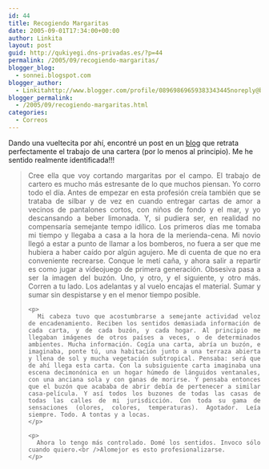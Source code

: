 ```yaml
---
id: 44
title: Recogiendo Margaritas
date: 2005-09-01T17:34:00+00:00
author: Linkita
layout: post
guid: http://qukiyegi.dns-privadas.es/?p=44
permalink: /2005/09/recogiendo-margaritas/
blogger_blog:
  - sonnei.blogspot.com
blogger_author:
  - Linkitahttp://www.blogger.com/profile/08969869659383343445noreply@blogger.com
blogger_permalink:
  - /2005/09/recogiendo-margaritas.html
categories:
  - Correos
---
```

Dando una vueltecita por ahí, encontré un post en un [blog](http://cartera.bitacoras.com/) que retrata perfectamente el trabajo de una cartera (por lo menos al principio). Me he sentido realmente identificada!!!

<div style="text-align: justify;">
  <blockquote>
    Cree ella que voy cortando margaritas por el campo. El trabajo de cartero es mucho más estresante de lo que muchos piensan. Yo corro todo el día. Antes de empezar en esta profesión creía también que se trataba de silbar y de vez en cuando entregar cartas de amor a vecinos de pantalones cortos, con niños de fondo y el mar, y yo descansando a beber limonada. Y, si pudiera ser, en realidad no compensaría semejante tempo idílico. Los primeros días me tomaba mi tiempo y llegaba a casa a la hora de la merienda-cena. Mi novio llegó a estar a punto de llamar a los bomberos, no fuera a ser que me hubiera a haber caído por algún agujero. Me di cuenta de que no era conveniente recrearse. Conque le metí caña, y ahora salir a repartir es como jugar a vídeojuego de primera generación. Obsesiva pasa a ser la imagen del buzón. Uno, y otro, y el siguiente, y otro más. Corren a tu lado. Los adelantas y al vuelo encajas el material. Sumar y sumar sin despistarse y en el menor tiempo posible.</p> 
    
    <p>
      Mi cabeza tuvo que acostumbrarse a semejante actividad veloz de encadenamiento. Reciben los sentidos demasiada información de cada carta, y de cada buzón, y cada hogar. Al principio me llegaban imágenes de otros países a veces, o de determinados ambientes. Mucha información. Cogía una carta, abría un buzón, e imaginaba, ponte tú, una habitación junto a una terraza abierta y llena de sol y mucha vegetación subtropical. Pensaba: será que de ahí llega esta carta. Con la subsiguiente carta imaginaba una escena decimonónica en un hogar húmedo de lánguidos ventanales, con una anciana sola y con ganas de morirse. Y pensaba entonces que el buzón que acababa de abrir debía de pertenecer a similar casa-película. Y así todos los buzones de todas las casas de todas las calles de mi jurisdicción. Con toda su gama de sensaciones (olores, colores, temperaturas). Agotador. Leía siempre. Todo. A tontas y a locas.
    </p>
    
    <p>
      Ahora lo tengo más controlado. Domé los sentidos. Invoco sólo cuando quiero.<br />Alomejor es esto profesionalizarse.
    </p>
  </blockquote>
</div>
